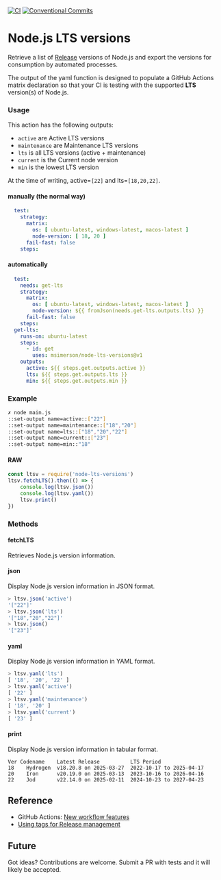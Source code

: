 [![CI](https://github.com/msimerson/node-lts-versions/actions/workflows/ci.yml/badge.svg)](https://github.com/msimerson/node-lts-versions/actions/workflows/ci.yml)
[![Conventional Commits](https://img.shields.io/badge/Conventional%20Commits-1.0.0-%23FE5196?logo=conventionalcommits&logoColor=white)](https://conventionalcommits.org)

# Node.js LTS versions

Retrieve a list of [Release](https://nodejs.org/en/about/previous-releases) versions of Node.js and export the versions for consumption by automated processes.

The output of the yaml function is designed to populate a GitHub Actions matrix declaration so that your CI is testing with the supported **LTS** version(s) of Node.js.

### Usage

This action has the following outputs:

- `active` are Active LTS versions
- `maintenance` are Maintenance LTS versions
- `lts` is all LTS versions (active + maintenance)
- `current` is the Current node version
- `min` is the lowest LTS version

At the time of writing, active=`[22]` and lts=`[18,20,22]`.


#### manually (the normal way)

```yaml
  test:
    strategy:
      matrix:
        os: [ ubuntu-latest, windows-latest, macos-latest ]
        node-version: [ 18, 20 ]
      fail-fast: false
    steps:
```

#### automatically

```yaml
  test:
    needs: get-lts
    strategy:
      matrix:
        os: [ ubuntu-latest, windows-latest, macos-latest ]
        node-version: ${{ fromJson(needs.get-lts.outputs.lts) }}
      fail-fast: false
    steps:
  get-lts:
    runs-on: ubuntu-latest
    steps:
      - id: get
        uses: msimerson/node-lts-versions@v1
    outputs:
      active: ${{ steps.get.outputs.active }}
      lts: ${{ steps.get.outputs.lts }}
      min: ${{ steps.get.outputs.min }}
```

### Example

```sh
✗ node main.js
::set-output name=active::["22"]
::set-output name=maintenance::["18","20"]
::set-output name=lts::["18","20","22"]
::set-output name=current::["23"]
::set-output name=min::"18"
```

#### RAW

```js
const ltsv = require('node-lts-versions')
ltsv.fetchLTS().then(() => {
    console.log(ltsv.json())
    console.log(ltsv.yaml())
    ltsv.print()
})
```

### Methods

#### fetchLTS

Retrieves Node.js version information.

#### json

Display Node.js version information in JSON format.

```js
> ltsv.json('active')
'["22"]'
> ltsv.json('lts')
'["18","20","22"]'
> ltsv.json()
'["23"]'
```

#### yaml

Display Node.js version information in YAML format.

```js
> ltsv.yaml('lts')
[ '18', '20', '22' ]
> ltsv.yaml('active')
[ '22' ]
> ltsv.yaml('maintenance')
[ '18', '20' ]
> ltsv.yaml('current')
[ '23' ]
```

#### print

Display Node.js version information in tabular format.


```
Ver Codename    Latest Release          LTS Period
18    Hydrogen  v18.20.8 on 2025-03-27  2022-10-17 to 2025-04-17
20    Iron      v20.19.0 on 2025-03-13  2023-10-16 to 2026-04-16
22    Jod       v22.14.0 on 2025-02-11  2024-10-23 to 2027-04-23
```

## Reference

- GitHub Actions: [New workflow features](https://github.blog/changelog/2020-04-15-github-actions-new-workflow-features/)
- [Using tags for Release
  management](https://docs.github.com/en/enterprise-cloud@latest/actions/creating-actions/about-custom-actions#using-release-management-for-actions)


## Future

Got ideas? Contributions are welcome. Submit a PR with tests and it will likely be accepted.
